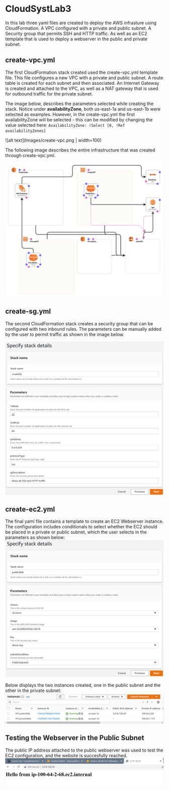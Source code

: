 # CloudSystLab3
In this lab three yaml files are created to deploy the AWS infrasture using CloudFormation. A VPC configured with a private and public subnet. A Security group that permits SSH and HTTP traffic. As well as an EC2 template that is used to deploy a webserver in the public and private subnet.

## create-vpc.yml
The first CloudFormation stack created used the create-vpc.yml template file. This file configures a new VPC with a private and public subnet. A route table is created for each subnet and then associated. An Internet Gateway is created and attached to the VPC, as well as a NAT gateway that is used for outbound traffic for the private subnet.

The image below, describes the parameters selected while creating the stack. Notice under **availabilityZone**, both us-east-1a and us-east-1b were selected as examples. However, in the create-vpc.yml the first availabilityZone will be selected - this can be modified by changing the value selected here: ```AvailabilityZone: !Select [0, !Ref availabilityZones] ```

![alt text](Images/create-vpc.png | width=100)



The following image describes the entire infrastructure that was created through create-vpc.yml.

![alt text](Images/vpc-designer.png)


## create-sg.yml
The second CloudFormation stack creates a security group that can be configured with two inbound rules. The parameters can be manually added by the user to permit traffic as shown in the image below.

![alt text](Images/create-sg.png)


## create-ec2.yml
The final yaml file contains a template to create an EC2 Webserver instance. The configuration includes conditionals to select whether the EC2 should be placed in a private or public subnet, which the user selects in the parameters as shown below:
![alt text](Images/create-EC2-public.png)

Below displays the two instances created, one in the public subnet and the other in the private subnet:
![alt text](Images/instances.png)

## Testing the Webserver in the Public Subnet

The public IP address attached to the public webserver was used to test the EC2 configuration, and the website is succesfully reached.
![alt text](Images/testing-publicweb.png)